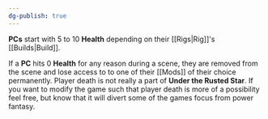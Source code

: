 ```yaml
---
dg-publish: true
---
```

**PCs** start with 5 to 10 **Health** depending on their [[Rigs|Rig]]'s [[Builds|Build]].

If a **PC** hits 0 **Health** for any reason during a scene, they are removed from the scene and lose access to to one of their [[Mods]] of their choice permanently. Player death is not really a part of **Under the Rusted Star**. If you want to modify the game such that player death is more of a possibility feel free, but know that it will divert some of the games focus from power fantasy.